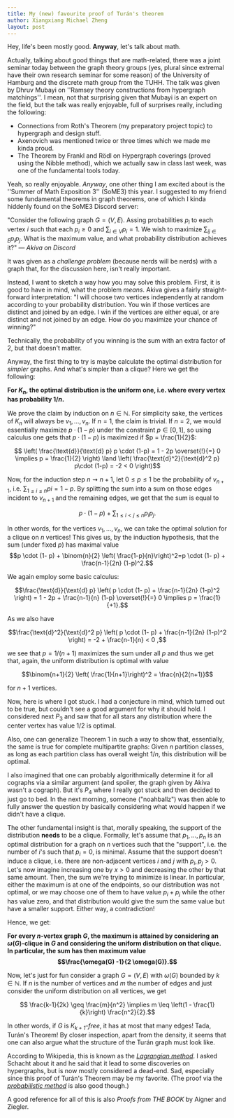 ```yaml
---
title: My (new) favourite proof of Turán's theorem
author: Xiangxiang Michael Zheng
layout: post
---
```


Hey, life's been mostly good. **Anyway**, let's talk about math. 

Actually, talking about good things that are math-related, there was a joint seminar today between the graph theory groups (yes, plural since extremal have their own research seminar for some reason) of the University of Hamburg and the discrete math group from the TUHH. The talk was given by Dhruv Mubayi on ''Ramsey theory constructions from hypergraph matchings''. I mean, not that surprising given that 
Mubayi is an expert on the field, but the talk was really enjoyable, full of surprises really, including the following: 

- Connections from Roth's Theorem (my preparatory project topic) to hypergraph and design stuff. 
- Axenovich was mentioned twice or three times which we made me kinda proud. 
- The Theorem by Frankl and Rödl on Hypergraph coverings (proved using the Nibble method), which we actually saw in class last week, was one of the fundamental tools today. 

Yeah, so really enjoyable. *Anyway*, one other thing I am excited about is the ''Summer of Math Exposition 3'' (SoME3) this year. 
I suggested to my friend some fundamental theorems in graph theorems, one of which I kinda hiddenly found on the SoME3 Discord server: 

"Consider the following graph $G = (V,E)$. Assing probabilities $p_i$ to each vertex $i$ such that each $p_i \geq 0$ and $\sum_{i \in V} p_i = 1$. We wish to maximize $\sum_{ij \in E} p_i p_j$. What is the maximum value, and what probability distribution achieves it?" <cite>— Akiva on Discord</cite>

It was given as a *challenge problem* (because nerds will be nerds) with a graph that, for the discussion here, isn't really important. 

Instead, I want to sketch a way how you may solve this problem. First, it is good to have in mind, what the problem *means*. Akiva gives a fairly straight-forward interpretation: "I will choose two vertices independently at random according to your probability distribution. You win if those vertices are distinct and joined by an edge. I win if the vertices are either equal, or are distinct and not joined by an edge. How do you maximize your chance of winning?" 

Technically, the probability of you winning is the sum with an extra factor of 2, but that doesn't matter. 

Anyway, the first thing to try is maybe calculate the optimal distribution for *simpler* graphs. And what's simpler than a clique? 
Here we get the following: 

**For $K_n$, the optimal distribution is the uniform one, i.e. where every vertex has probability $1/n$.**


We prove the claim by induction on $n \in \mathbb{N}$. For simplicity sake, the vertices of $K_n$ will always be $v_1, \dots, v_n$. If $n = 1$, the claim is trivial. If $n = 2$, we would essentially maximize $p \cdot (1-p)$ under the constraint $p \in [0,1]$, so using calculus one gets that $p \cdot (1-p)$ is maximized if $p = \frac{1}{2}$:

$$ \left( \frac{\text{d}}{\text{d} p} p \cdot (1-p) = 1 - 2p \overset{!}{=} 0 \implies p = \frac{1}{2} \right) \land \left( \frac{\text{d}^2}{\text{d}^2 p} p\cdot (1-p) = -2 < 0 \right)$$

Now, for the induction step $n \rightsquigarrow n+1$, let $0 \leq p \leq 1$ be the probability of $v_{n+1}$, i.e. $\sum_{1 \leq i \leq n} pi = 1-p$. By splitting the sum into a sum on those edges incident to $v_{n+1}$ and the remaining edges, we get that the sum is equal to 

$$p \cdot (1- p) + \sum_{1 \leq  i < j \leq n} p_i p_j.$$ 

In other words, for the vertices $v_1, \dots, v_n$, we can take the optimal solution for a clique on $n$ vertices! This gives us, by the induction hypothesis, that the sum (under fixed $p$) has maximal value $$p \cdot (1- p) + \binom{n}{2} \left( \frac{1-p}{n}\right)^2=p \cdot (1- p) + \frac{n-1}{2n} (1-p)^2.$$ 

We again employ some basic calculus: 

$$\frac{\text{d}}{\text{d} p} \left( p \cdot (1- p) + \frac{n-1}{2n} (1-p)^2 \right) = 1 - 2p  + \frac{n-1}{n} (1-p) \overset{!}{=} 0 \implies p = \frac{1}{+1}.$$

As we also have 

$$\frac{\text{d}^2}{\text{d}^2 p} \left( p \cdot (1- p) + \frac{n-1}{2n} (1-p)^2 \right)  = -2 + \frac{n-1}{n} < 0 ,$$

we see that $p = 1 / (n+1)$ maximizes the sum under all $p$ and thus we get that, again, the uniform distribution is optimal with value 

$$\binom{n+1}{2} \left( \frac{1}{n+1}\right)^2 = \frac{n}{2(n+1)}$$

for $n+1$ vertices. 

Now, here is where I got stuck. I had a conjecture in mind, which turned out to be true, but couldn't see a good argument for why it should hold. I considered next $P_3$ and saw that for all stars any distribution where the center vertex has value $1/2$ is optimal. 

Also, one can generalize Theorem 1 in such a way to show that, essentially, the same is true for complete multipartite graphs: Given $n$ partition classes, as long as each partition class has overall weight $1 /n$, this distribution will be optimal. 

I also imagined that one can probably algorithmically determine it for all cographs via a similar argument (and spoiler, the graph given by Akiva wasn't a cograph). But it's $P_4$ where I really got stuck and then decided to just go to bed. In the next morning, someone ("noahballz") was then able to fully answer the question by basically considering what would happen if we didn't have a clique.

The other fundamental insight is that, morally speaking, the support of the distribution **needs** to be a clique. Formally, let's assume that $p_1, \dots, p_n$ is an optimal distribution for a graph on $n$ vertices such that the "support", i.e. the number of $i$'s such that $p_i = 0$, is minimal. Assume that the support doesn't induce a clique, i.e. there are non-adjacent vertices $i$ and $j$ with $p_i , p_j >0$. Let's now imagine increasing one by $x > 0$ and decreasing the other by that same amount. Then, the sum we're trying to minimize is linear. In particular, either the maximum is at one of the endpoints, so our distribution was not optimal, or we may choose one of them to have value $p_i + p_j$ while the other has value zero, and that distribution would give the sum the same value but have a smaller support. Either way, a contradiction!

Hence, we get:

**For every $n$-vertex graph $G$, the maximum is attained by considering an $\omega(G)$-clique in $G$ and considering the uniform distribution on that clique. In particular, the sum has then maximum value $$\frac{\omega(G) -1}{2 \omega(G)}.$$**

Now, let's just for fun consider a graph $G = (V,E)$ with $\omega(G)$ bounded by $k \in \mathbb{N}$. If $n$ is the number of vertices and $m$ the number of edges and just consider the uniform distribution on all vertices, we get 

$$ \frac{k-1}{2k} \geq \frac{m}{n^2} \implies m \leq \left(1 - \frac{1}{k}\right) \frac{n^2}{2}.$$

In other words, if $G$ is *$K_{k+1}$-free*, it has at most that many edges! Tada, Turán's Theorem! By closer inspection, apart from the density, it seems that one can also argue what the structure of the Turán graph must look like.  

According to Wikipedia, this is known as the <a href="https://www.wikiwand.com/en/Tur%C3%A1n%27s_theorem#Lagrangian" title="Lagrangian method">*Lagrangian method*</a>. I asked Schacht about it and he said that it lead to some discoveries on hypergraphs, but is now mostly considered a dead-end. Sad, especially since this proof of Turán's Theorem may be my favorite. (The proof via the <a href="https://www.wikiwand.com/en/Tur%C3%A1n%27s_theorem#Probabilistic_Method" title="probabilistic method">*probabilistic method*</a> is also good though.)

A good reference for all of this is also *Proofs from THE BOOK* by Aigner and Ziegler.



